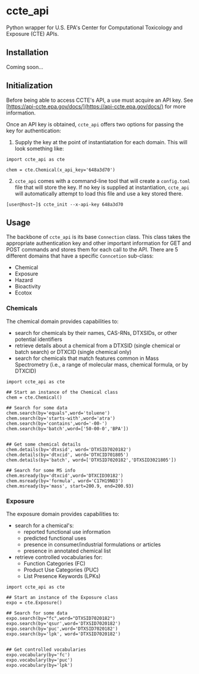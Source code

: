 # ccte_api

Python wrapper for U.S. EPA's Center for Computational Toxicology and Exposure (CTE) APIs.

## Installation
Coming soon...

## Initialization
Before being able to access CCTE's API, a use must acquire an API key. See [https://api-ccte.epa.gov/docs/](https://api-ccte.epa.gov/docs/) for more information.

Once an API key is obtained, `ccte_api` offers two options for passing the key for authentication:

1. Supply the key at the point of instantiatation for each domain. This will look something like:

```{python}
import ccte_api as cte

chem = cte.Chemical(x_api_key='648a3d70')
```

2. `ccte_api` comes with a command-line tool that will create a `config.toml` file that will store the key. If no key is supplied at instantiation, `ccte_api` will automatically attempt to load this file and use a key stored there.
```{bash}
[user@host~]$ ccte_init --x-api-key 648a3d70
```

## Usage
The backbone of `ccte_api` is its base `Connection` class. This class takes the appropriate authentication key and other important information for GET and POST commands and stores them for each call to the API. There are 5 different domains that have a specific `Conncetion` sub-class:
- Chemical
- Exposure
- Hazard
- Bioactivity
- Ecotox

### Chemicals
The chemical domain provides capabilities to:
- search for chemicals by their names, CAS-RNs, DTXSIDs, or other potential identifiers
- retrieve details about a chemical from a DTXSID (single chemical or batch search) or DTXCID (single chemical only)
- search for chemicals that match features common in Mass Spectrometry (i.e., a range of molecular mass, chemical formula, or by DTXCID)
```{python}
import ccte_api as cte

## Start an instance of the Chemical class
chem = cte.Chemical()

## Search for some data
chem.search(by='equals",word='toluene')
chem.search(by='starts-with',word='atra')
chem.search(by='contains',word='-00-')
chem.search(by='batch',word=['50-00-0','BPA'])


## Get some chemical details
chem.details(by='dtxsid', word='DTXSID7020182')
chem.details(by='dtxcid', word='DTXCID701805')
chem.details(by='batch', word=['DTXSID7020182','DTXSID3021805'])

## Search for some MS info
chem.msready(by='dtxcid',word='DTXCID30182')
chem.msready(by='formula', word='C17H19NO3')
chem.msready(by='mass', start=200.9, end=200.93)
```

### Exposure
The exposure domain provides capabilities to:
- search for a chemical's:
    - reported functional use information
    - predicted functional uses
    - presence in consumer/industrial formulations or articles
    - presence in annotated chemical list
- retrieve controlled vocabularies for:
    - Function Categories (FC)
    - Product Use Categories (PUC)
    - List Presence Keywords (LPKs)
```{python}
import ccte_api as cte

## Start an instance of the Exposure class
expo = cte.Exposure()

## Search for some data
expo.search(by="fc",word="DTXSID7020182")
expo.search(by='qsur',word='DTXSID7020182')
expo.search(by='puc',word='DTXSID7020182')
expo.search(by='lpk', word='DTXSID7020182')


## Get controlled vocabularies
expo.vocabulary(by='fc')
expo.vocabulary(by='puc')
expo.vocabulary(by='lpk')
```